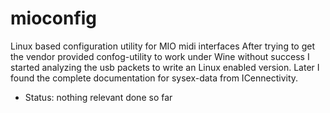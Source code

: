 # mioconfig
Linux based configuration utility for MIO midi interfaces
After trying to get the vendor provided confog-utility to work under Wine without success I started analyzing the usb packets to write an Linux enabled version.
Later I found the complete documentation for sysex-data from ICennectivity.

* Status: nothing relevant done so far
